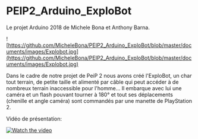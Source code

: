 # PEIP2_Arduino_ExploBot
Le projet Arduino 2018 de Michele Bona et Anthony Barna.

![https://github.com/MicheleBona/PEIP2_Arduino_ExploBot/blob/master/documents/images/Explobot.jpg](https://github.com/MicheleBona/PEIP2_Arduino_ExploBot/blob/master/documents/images/Explobot.jpg)

Dans le cadre de notre projet de PeiP 2 nous avons créé l'ExploBot, un char tout terrain, de petite taille et alimenté par câble qui peut accéder à de nombreux terrain inaccessible pour l'homme...
Il embarque avec lui une caméra et un flash pouvant tourner à 180° et tout ses déplacements (chenille et angle caméra) sont commandés par une manette de PlayStation 2.

Vidéo de présentation:

[![Watch the video](https://github.com/MicheleBona/PEIP2_Arduino_ExploBot/blob/master/documents/images/Explobot.jpg)](https://www.youtube.com/watch?v=P0yatlXfEzo&feature=youtu.be)
